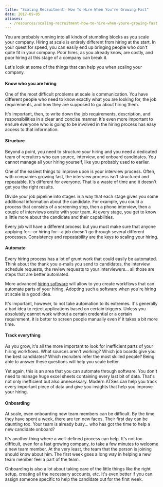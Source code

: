 ```yaml
---
title: "Scaling Recruitment: How To Hire When You're Growing Fast"
date: 2017-09-05
aliases:
  - /resources/scaling-recruitment-how-to-hire-when-youre-growing-fast
---
```

You are probably running into all kinds of stumbling blocks as you scale your company. Hiring at scale is entirely different from hiring at the start. In your quest for speed, you can easily end up bringing people who don't quite fit in your company. Poor hires, as you already know, are costly, and poor hiring at this stage of a company can break it.

  Let's look at some of the things that can help you when scaling your company.
#### Know who you are hiring

One of the most difficult problems at scale is communication. You have different people who need to know exactly what you are looking for, the job requirements, and how they are supposed to go about hiring them.

It's important, then, to write down the job requirements, description, and responsibilities in a clear and concise manner. It's even more important to ensure everyone who is going to be involved in the hiring process has easy access to that information.

#### Structure

Beyond a point, you need to structure your hiring and you need a dedicated team of recruiters who can source, interview, and onboard candidates. You cannot manage all your hiring yourself, like you probably used to earlier.

One of the easiest things to improve upon is your interview process. Often, with companies growing fast, the interview process isn't structured and repeatable. It's different for everyone. That is a waste of time and it doesn't get you the right results.

Divide your job pipeline into stages in a way that each stage gives you some additional information about the candidate. For example, you could a process that consists of a screening step, then a phone interview, then a couple of interviews onsite with your team. At every stage, you get to know a little more about the candidate and their capabilities.

Every job will have a different process but you must make sure that anyone applying for—or hiring for—a job doesn't go through several different processes. Consistency and repeatability are the keys to scaling your hiring.

#### Automate

Every hiring process has a lot of grunt work that could easily be automated. Think about the thank you e-mails you send to candidates, the interview schedule requests, the review requests to your interviewers... all those are steps that are better automated.

More advanced [hiring software](/) will allow to you create workflows that can automate parts of your hiring. Adopting such a software when you're hiring at scale is a good idea.

It's important, however, to not take automation to its extremes. It's generally a bad idea to reject applications based on certain triggers. Unless you absolutely cannot work without a certain credential or a certain requirement, it is better to screen people manually even if it takes a bit more time.

#### Track everything

As you grow, it's all the more important to look for inefficient parts of your hiring workflows. What sources aren't working? Which job boards give you the best candidates? Which recruiters refer the most skilled people? Being able to answer these questions will help you scale better.

Yet again, this is an area that you can automate through software. You don't need to manage huge excel sheets containing every last bit of data. That's not only inefficient but also unnecessary. Modern ATSes can help you track every important piece of data and give you insights that help you improve your hiring.

#### Onboarding

At scale, even onboarding new team members can be difficult. By the time they have spent a week, there are ten new faces. Their first day can be daunting too. Your team is already busy... who has got the time to help a new candidate onboard?

It's another thing where a well-defined process can help. It's not too difficult, even for a fast growing company, to take a few minutes to welcome a new team member. At the very least, the team that the person is joining should know about him. The first week goes a long way in helping a new team member feel a part of the team.

Onboarding is also a lot about taking care of the little things like the right setup, creating all the necessary accounts, etc. It's even better if you can assign someone specific to help the candidate out for the first week.
